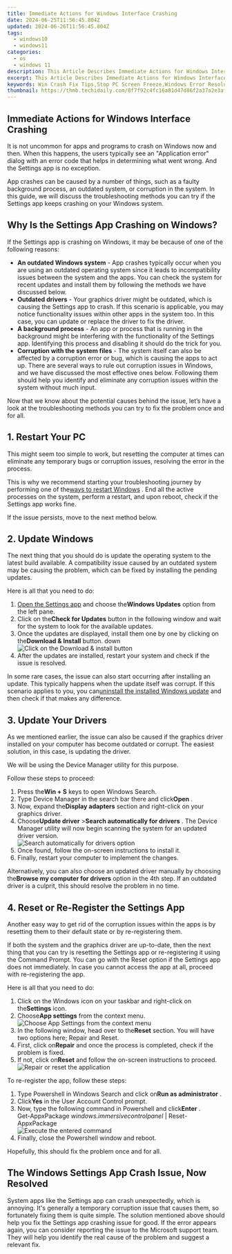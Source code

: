 ```yaml
---
title: Immediate Actions for Windows Interface Crashing
date: 2024-06-25T11:56:45.804Z
updated: 2024-06-26T11:56:45.804Z
tags:
  - windows10
  - windows11
categories:
  - os
  - windows 11
description: This Article Describes Immediate Actions for Windows Interface Crashing
excerpt: This Article Describes Immediate Actions for Windows Interface Crashing
keywords: Win Crash Fix Tips,Stop PC Screen Freeze,Windows Error Resolution,System Stability Boost,Quick PC Reset Steps,Halt OS Failures Now,Interface Recovery Actions
thumbnail: https://thmb.techidaily.com/8f7f92c4fc16a81d47d86f2a37a2e3afe657d72abf04f0d91c9f6ae155f73630.jpg
---
```


## Immediate Actions for Windows Interface Crashing

 It is not uncommon for apps and programs to crash on Windows now and then. When this happens, the users typically see an "Application error" dialog with an error code that helps in determining what went wrong. And the Settings app is no exception.

 App crashes can be caused by a number of things, such as a faulty background process, an outdated system, or corruption in the system. In this guide, we will discuss the troubleshooting methods you can try if the Settings app keeps crashing on your Windows system.

## Why Is the Settings App Crashing on Windows?

 If the Settings app is crashing on Windows, it may be because of one of the following reasons:

* **An outdated Windows system** \- App crashes typically occur when you are using an outdated operating system since it leads to incompatibility issues between the system and the apps. You can check the system for recent updates and install them by following the methods we have discussed below.
* **Outdated drivers** \- Your graphics driver might be outdated, which is causing the Settings app to crash. If this scenario is applicable, you may notice functionality issues within other apps in the system too. In this case, you can update or replace the driver to fix the driver.
* **A background process** \- An app or process that is running in the background might be interfering with the functionality of the Settings app. Identifying this process and disabling it should do the trick for you.
* **Corruption with the system files** \- The system itself can also be affected by a corruption error or bug, which is causing the apps to act up. There are several ways to rule out corruption issues in Windows, and we have discussed the most effective ones below. Following them should help you identify and eliminate any corruption issues within the system without much input.

 Now that we know about the potential causes behind the issue, let’s have a look at the troubleshooting methods you can try to fix the problem once and for all.

## 1\. Restart Your PC

 This might seem too simple to work, but resetting the computer at times can eliminate any temporary bugs or corruption issues, resolving the error in the process.

 This is why we recommend starting your troubleshooting journey by performing one of the[ways to restart Windows](https://www.makeuseof.com/windows-restart-methods/) . End all the active processes on the system, perform a restart, and upon reboot, check if the Settings app works fine.

If the issue persists, move to the next method below.

## 2\. Update Windows

 The next thing that you should do is update the operating system to the latest build available. A compatibility issue caused by an outdated system may be causing the problem, which can be fixed by installing the pending updates.

Here is all that you need to do:

1. [Open the Settings app](https://www.makeuseof.com/windows-ways-to-open-system-settings/) and choose the**Windows Updates** option from the left pane.
2. Click on the**Check for Updates** button in the following window and wait for the system to look for the available updates.
3. Once the updates are displayed, install them one by one by clicking on the**Download & Install** button. down  
![Click on the Download & install button](https://static1.makeuseofimages.com/wordpress/wp-content/uploads/2023/01/settings-windows-update-download-and-install.jpg)
4. After the updates are installed, restart your system and check if the issue is resolved.

 In some rare cases, the issue can also start occurring after installing an update. This typically happens when the update itself was corrupt. If this scenario applies to you, you can[uninstall the installed Windows update](https://www.makeuseof.com/manually-uninstall-windows-10-updates/) and then check if that makes any difference.

## 3\. Update Your Drivers

 As we mentioned earlier, the issue can also be caused if the graphics driver installed on your computer has become outdated or corrupt. The easiest solution, in this case, is updating the driver.

We will be using the Device Manager utility for this purpose.

Follow these steps to proceed:

1. Press the**Win + S** keys to open Windows Search.
2. Type Device Manager in the search bar there and click**Open** .
3. Now, expand the**Display adapters** section and right-click on your graphics driver.
4. Choose**Update driver** \>**Search automatically for drivers** . The Device Manager utility will now begin scanning the system for an updated driver version.  
![Search automatically for drivers option](https://static1.makeuseofimages.com/wordpress/wp-content/uploads/2022/07/display-adapter-search-automatically-for-drivers.jpg)
5. Once found, follow the on-screen instructions to install it.
6. Finally, restart your computer to implement the changes.

 Alternatively, you can also choose an updated driver manually by choosing the**Browse my computer for drivers** option in the 4th step. If an outdated driver is a culprit, this should resolve the problem in no time.

## 4\. Reset or Re-Register the Settings App

 Another easy way to get rid of the corruption issues within the apps is by resetting them to their default state or by re-registering them.

 If both the system and the graphics driver are up-to-date, then the next thing that you can try is resetting the Settings app or re-registering it using the Command Prompt. You can go with the Reset option if the Settings app does not immediately. In case you cannot access the app at all, proceed with re-registering the app.

Here is all that you need to do:

1. Click on the Windows icon on your taskbar and right-click on the**Settings** icon.
2. Choose**App settings** from the context menu.  
![Choose App Settings from the context menu](https://static1.makeuseofimages.com/wordpress/wp-content/uploads/2023/01/taskbar-windows-icon-app-settings.jpg)
3. In the following window, head over to the**Reset** section. You will have two options here; Repair and Reset.
4. First, click on**Repair** and once the process is completed, check if the problem is fixed.
5. If not, click on**Reset** and follow the on-screen instructions to proceed.  
![Repair or reset the application](https://static1.makeuseofimages.com/wordpress/wp-content/uploads/2023/01/app-settings-reset-and-repair.jpg)

To re-register the app, follow these steps:

1. Type Powershell in Windows Search and click on**Run as administrator** .
2. Click**Yes** in the User Account Control prompt.
3. Now, type the following command in Powershell and click**Enter** .  
Get-AppxPackage *windows.immersivecontrolpanel* | Reset-AppxPackage  
![Execute the entered command](https://static1.makeuseofimages.com/wordpress/wp-content/uploads/2023/01/get-appxpackage-windows-immersivecontrolpanel.jpg)
4. Finally, close the Powershell window and reboot.

Hopefully, this should fix the problem once and for all.

## The Windows Settings App Crash Issue, Now Resolved

 System apps like the Settings app can crash unexpectedly, which is annoying. It's generally a temporary corruption issue that causes them, so fortunately fixing them is quite simple. The solution mentioned above should help you fix the Settings app crashing issue for good. If the error appears again, you can consider reporting the issue to the Microsoft support team. They will help you identify the real cause of the problem and suggest a relevant fix.

<ins class="adsbygoogle"
     style="display:block"
     data-ad-format="autorelaxed"
     data-ad-client="ca-pub-7571918770474297"
     data-ad-slot="1223367746"></ins>



<ins class="adsbygoogle"
     style="display:block"
     data-ad-client="ca-pub-7571918770474297"
     data-ad-slot="8358498916"
     data-ad-format="auto"
     data-full-width-responsive="true"></ins>



